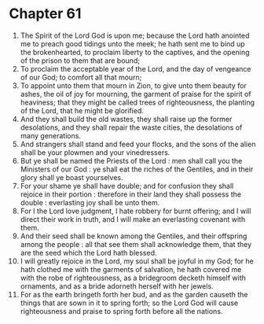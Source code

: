 # Chapter 61

1. The Spirit of the Lord God is upon me; because the Lord hath anointed me to preach good tidings unto the meek; he hath sent me to bind up the brokenhearted, to proclaim liberty to the captives, and the opening of the prison to them that are bound;
2. To proclaim the acceptable year of the Lord, and the day of vengeance of our God; to comfort all that mourn;
3. To appoint unto them that mourn in Zion, to give unto them beauty for ashes, the oil of joy for mourning, the garment of praise for the spirit of heaviness; that they might be called trees of righteousness, the planting of the Lord, that he might be glorified.
4. And they shall build the old wastes, they shall raise up the former desolations, and they shall repair the waste cities, the desolations of many generations.
5. And strangers shall stand and feed your flocks, and the sons of the alien shall be your plowmen and your vinedressers.
6. But ye shall be named the Priests of the Lord : men shall call you the Ministers of our God : ye shall eat the riches of the Gentiles, and in their glory shall ye boast yourselves.
7. For your shame ye shall have double; and for confusion they shall rejoice in their portion : therefore in their land they shall possess the double : everlasting joy shall be unto them.
8. For I the Lord love judgment, I hate robbery for burnt offering; and I will direct their work in truth, and I will make an everlasting covenant with them.
9. And their seed shall be known among the Gentiles, and their offspring among the people : all that see them shall acknowledge them, that they are the seed which the Lord hath blessed.
10. I will greatly rejoice in the Lord, my soul shall be joyful in my God; for he hath clothed me with the garments of salvation, he hath covered me with the robe of righteousness, as a bridegroom decketh himself with ornaments, and as a bride adorneth herself with her jewels.
11. For as the earth bringeth forth her bud, and as the garden causeth the things that are sown in it to spring forth; so the Lord God will cause righteousness and praise to spring forth before all the nations.


